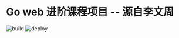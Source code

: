 # Go web 进阶课程项目 -- 源自李文周
![build](https://github.com/StudentCWZ/bluebell/workflows/build/badge.svg)
![deploy](https://github.com/StudentCWZ/bluebell/workflows/deploy/badge.svg)
